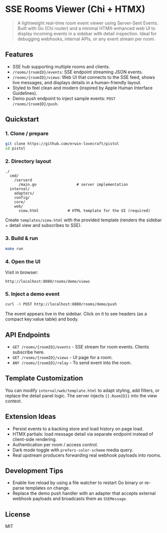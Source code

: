 # SSE Rooms Viewer (Chi + HTMX)

> A lightweight real-time room event viewer using Server-Sent Events. Built with Go (Chi router) and a minimal
> HTMX-enhanced web UI to display incoming events in a sidebar with detail inspection. Ideal for debugging webhooks,
> internal APIs, or any event stream per room.

## Features

* SSE hub supporting multiple rooms and clients.
* `/rooms/{roomID}/events`: SSE endpoint streaming JSON events.
* `/rooms/{roomID}/views`: Web UI that connects to the SSE feed, shows live messages, and displays details in a
  human-friendly layout.
* Styled to feel clean and modern (inspired by Apple Human Interface Guidelines).
* Demo push endpoint to inject sample events: `POST /rooms/{roomID}/push`.

## Quickstart

### 1. Clone / prepare

```sh
git clone https://github.com/erwin-lovecraft/pistol
cd pistol
```

### 2. Directory layout

```
./
  cmd/
    /serverd
      /main.go                  # server implementation
  internal/
    adapters/
    config/
    core/
    web/
      view.html             # HTML template for the UI (required)
```

Create `templates/view.html` with the provided template (renders the sidebar + detail view and subscribes to SSE).

### 3. Build & run

```sh
make run
```

### 4. Open the UI

Visit in browser:

```
http://localhost:8080/rooms/demo/views
```

### 5. Inject a demo event

```sh
curl -X POST http://localhost:8080/rooms/demo/push
```

The event appears live in the sidebar. Click on it to see headers (as a compact key\:value table) and body.

## API Endpoints

* `GET /rooms/{roomID}/events` - SSE stream for room events. Clients subscribe here.
* `GET /rooms/{roomID}/views` - UI page for a room.
* `ANY /rooms/{roomID}/relay` - To send event into the room.

## Template Customization

You can modify `internal/web/template.html` to adapt styling, add filters, or replace the detail panel logic. The server
injects `{{.RoomID}}` into the view context.

## Extension Ideas

* Persist events to a backing store and load history on page load.
* HTMX partials: load message detail via separate endpoint instead of client-side rendering.
* Authentication per room / access control.
* Dark mode toggle with `prefers-color-scheme` media query.
* Real upstream producers forwarding real webhook payloads into rooms.

## Development Tips

* Enable live reload by using a file watcher to restart Go binary or re-parse templates on change.
* Replace the demo push handler with an adapter that accepts external webhook payloads and broadcasts them as
  `SSEMessage`.

## License

MIT
